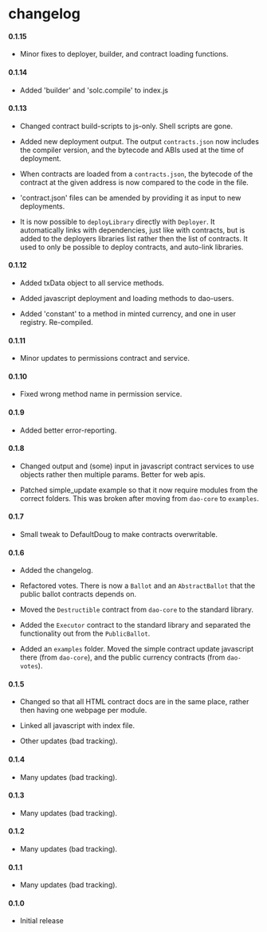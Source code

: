 # changelog

#### 0.1.15

- Minor fixes to deployer, builder, and contract loading functions.

#### 0.1.14

- Added 'builder' and 'solc.compile' to index.js

#### 0.1.13

- Changed contract build-scripts to js-only. Shell scripts are gone.

- Added new deployment output. The output `contracts.json` now includes the compiler version, and the bytecode and ABIs used at the time of deployment.

- When contracts are loaded from a `contracts.json`, the bytecode of the contract at the given address is now compared to the code in the file.

- 'contract.json' files can be amended by providing it as input to new deployments.
 
- It is now possible to `deployLibrary` directly with `Deployer`. It automatically links with dependencies, just like with contracts, but is added to the deployers libraries list rather then the list of contracts. It used to only be possible to deploy contracts, and auto-link libraries.

#### 0.1.12

- Added txData object to all service methods.

- Added javascript deployment and loading methods to dao-users.
 
- Added 'constant' to a method in minted currency, and one in user registry. Re-compiled.

#### 0.1.11

- Minor updates to permissions contract and service.

#### 0.1.10

- Fixed wrong method name in permission service.

#### 0.1.9

- Added better error-reporting.

#### 0.1.8

- Changed output and (some) input in javascript contract services to use objects rather then multiple params. Better for web apis.

- Patched simple_update example so that it now require modules from the correct folders. This was broken after moving from `dao-core` to `examples`.

#### 0.1.7

- Small tweak to DefaultDoug to make contracts overwritable.

#### 0.1.6

- Added the changelog.

- Refactored votes. There is now a `Ballot` and an `AbstractBallot` that the public ballot contracts depends on.

- Moved the `Destructible` contract from `dao-core` to the standard library.

- Added the `Executor` contract to the standard library and separated the functionality out from the `PublicBallot`.

- Added an `examples` folder. Moved the simple contract update javascript there (from `dao-core`), and the public currency contracts (from `dao-votes`).

#### 0.1.5 

- Changed so that all HTML contract docs are in the same place, rather then having one webpage per module.

- Linked all javascript with index file.

- Other updates (bad tracking).

#### 0.1.4

- Many updates (bad tracking).

#### 0.1.3

- Many updates (bad tracking).

#### 0.1.2

- Many updates (bad tracking).

#### 0.1.1

- Many updates (bad tracking).

#### 0.1.0

- Initial release